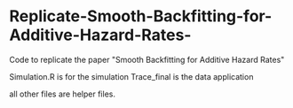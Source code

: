 # Replicate-Smooth-Backfitting-for-Additive-Hazard-Rates-
Code to replicate the paper "Smooth Backfitting for Additive Hazard Rates"

Simulation.R is for the simulation
Trace_final is the data application

all other files are helper files.
